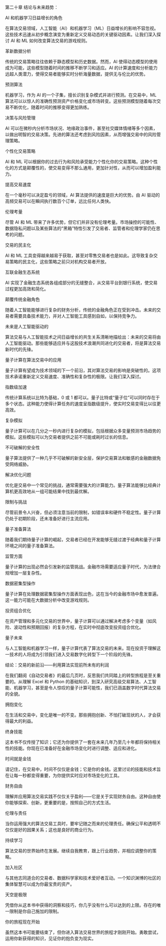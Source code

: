 第二十章 结论与未来趋势：

AI 和机器学习日益增长的角色

在算法交易领域，人工智能（AI）和机器学习（ML）日益增长的影响不容忽视。这些技术迅速从初步概念演变为重新定义交易动态的关键驱动因素。让我们深入探讨 AI 和 ML 如何改变算法交易的游戏规则。

革新数据分析

传统的交易策略往往依赖于静态模型和历史数据。然而，AI 使得动态模型的使用成为可能，这些模型随着时间的推移不断学习和适应。AI 的计算速度和分析能力远超人类潜力，使得交易者能够实时分析海量数据，提供无与伦比的优势。

预测算法

机器学习，作为 AI 的一个子集，擅长识别复杂模式并进行预测。在交易中，ML 算法可以以惊人的准确性预测资产价格变化或市场转变。这些预测模型随着每次交易不断优化，随着时间的推移变得更加熟练。

决策与风险管理

AI 可以在微秒内分析市场状况、地缘政治事件，甚至社交媒体情绪等多个因素，以做出明智的交易决策。先进的算法还考虑到风险因素，从而增强交易中的风险管理策略。

个性化交易策略

AI 和 ML 可以根据你的过去行为和风险承受能力个性化你的交易策略。这种个性化的方式是颠覆性的，使交易变得不那么通用，更加针对性，从而可以增加盈利能力。

提高交易速度

在一个毫秒可以决定盈亏的领域，AI 算法提供的速度是巨大的优势。由 AI 驱动的高频交易可以在瞬间执行数百个订单，远比任何人类快。

伦理考量

尽管 AI 和 ML 带来了许多优势，但它们并非没有伦理考量。市场操控的可能性、数据隐私问题以及某些算法的“黑箱”特性引发了交易者、监管者和伦理学家仍在思考的问题。

交易的民主化

AI 和 ML 工具变得越来越易于获取，甚至对零售交易者也是如此。这导致复杂交易策略的民主化，这些策略之前只对机构交易者开放。

互联金融生态系统

AI 实现了金融生态系统各组成部分的无缝整合，从交易平台到银行系统，使交易过程更加高效和简化。

颠覆传统金融角色

随着人工智能能够进行复杂的财务分析，传统的金融角色正在受到冲击。未来的交易者需要具备技术能力，并对人工智能工具感到自如，以保持竞争力。

未来是人工智能驱动的

算法交易与人工智能技术之间日益增长的共生关系清晰地描绘出：未来的交易将由人工智能驱动。那些能够适应并与这股技术浪潮共同进化的交易者，将是算法交易新时代的先锋。

量子计算在算法交易中的应用

量子计算有望成为技术领域的下一个前沿，其对算法交易的影响是突破性的。这项技术承诺重新定义交易速度、准确性和复杂性的极限。让我们深入探讨。

指数级加速

传统计算系统以比特为基础，0 或 1 都可以。量子比特或“量子位”可以同时存在于多个状态。这种能力使得计算任务的速度呈指数级提升，使实时交易变得比以往更高效。

复杂模拟

量子计算可以在几分之一秒内进行复杂的模拟，包括根据众多变量预测市场趋势的模拟。这些模拟可以为交易者提供之前不可能或耗时过长的信息。

不可破解的安全性

量子算法提供了一种几乎不可破解的新安全层，保护交易算法和敏感的金融数据免受网络威胁。

解决优化问题

优化是交易中一个常见的挑战，通常需要强大的计算能力。量子算法能够比经典计算机更高效地从一组可能结果中找到最优解。

限制与挑战

尽管前景令人兴奋，但必须注意当前的限制，如错误率和硬件不稳定性。量子计算仍处于初期阶段，还未准备好进行主流应用。

量子准备算法

随着我们期待量子计算的崛起，交易者已经在开发能够无缝过渡于经典和量子计算环境之间的量子准备算法。

监管方面

量子计算的出现必然会引发新的监管挑战。金融市场需要适应量子时代，为法律合规增加一层复杂性。

数据密集型操作

量子计算在处理数据密集型操作方面表现出色，这在当今的金融市场中愈发普遍。这一能力可能在大数据分析中改变游戏规则。

投资组合优化

在资产管理和多元化交易的世界中，量子计算可以通过解决考虑多个变量（如风险、波动性和预期回报）的复杂方程，在实时中彻底改变投资组合优化。

量子未来

与人工智能和机器学习一样，量子计算代表了算法交易的未来。现在投资于理解这一技术的人将成为引领我们进入交易数字化转型下一个阶段的先锋。

结论：交易的新前沿——利用算法实现前所未有的利润

在我们翻阅《自动交易者》的最后几页时，反思我们共同踏上的转型旅程是至关重要的。从理解 Excel 和 Python 的基础知识，到深入研究高级交易算法、人工智能、机器学习，甚至是令人惊叹的量子计算可能性，我们已涵盖数字时代算法交易的全貌。

拥抱变化

在生活和交易中，变化是唯一的不变。那些拥抱创新、不怕打破现状的人，才会获得最大的利益。

终身技能

这本书不仅传授了知识；它还为你提供了一套在未来几年乃至几十年都将保持相关性的技能。你现在已准备好在金融市场变化时进行调整、适应和进化。

时间就是金钱

请记住，在交易中，时间不仅仅是金钱；它是你的金钱。这里讨论的技能和技术旨在让每一秒都变得重要，为你提供实时应对市场变化的工具。

财务自由

理解并应用算法交易实践不仅仅关乎盈利——它是关于实现财务自由。这种自由使你能够探索、创新，更重要的是，按照自己的方式生活。

伦理与责任

当你运用强大的算法交易工具时，要牢记随之而来的伦理责任。确保公平和透明不仅仅是好的因果关系；这也是良好的商业行为。

持续学习

算法交易的世界始终在发展。继续自我教育，跟上行业趋势，并相应调整你的策略。

加入社区

与其他志同道合的交易者、数据科学家和技术爱好者互动。一个知识渊博的社区的集体智慧可以成为你最宝贵的资产。

天空是极限

凭借你从这本书中获得的洞察和技巧，你几乎没有什么可以达到的上限。存在的唯一限制是你自己施加的限制。

你的旅程现在开始

虽然这本书可能要结束了，但你进入算法交易世界的旅程才刚刚开始。勇敢尝试，运用你新获得的知识，见证你的抱负变为现实。
